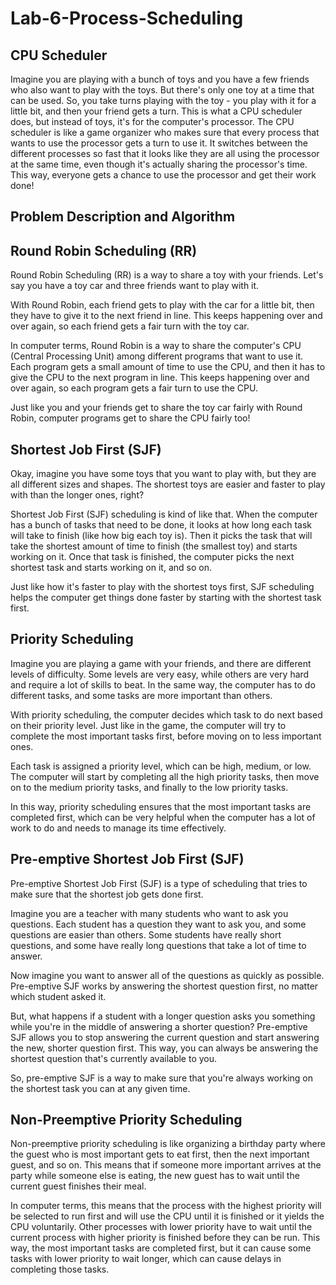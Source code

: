 # Lab-6-Process-Scheduling

## CPU Scheduler
Imagine you are playing with a bunch of toys and you have a few friends who also want to play with the toys. But there's only one toy at a time that can be used. So, you take turns playing with the toy - you play with it for a little bit, and then your friend gets a turn. This is what a CPU scheduler does, but instead of toys, it's for the computer's processor. The CPU scheduler is like a game organizer who makes sure that every process that wants to use the processor gets a turn to use it. It switches between the different processes so fast that it looks like they are all using the processor at the same time, even though it's actually sharing the processor's time. This way, everyone gets a chance to use the processor and get their work done!

## Problem Description and Algorithm

##  Round Robin Scheduling (RR)
Round Robin Scheduling (RR) is a way to share a toy with your friends. Let's say you have a toy car and three friends want to play with it.

With Round Robin, each friend gets to play with the car for a little bit, then they have to give it to the next friend in line. This keeps happening over and over again, so each friend gets a fair turn with the toy car.

In computer terms, Round Robin is a way to share the computer's CPU (Central Processing Unit) among different programs that want to use it. Each program gets a small amount of time to use the CPU, and then it has to give the CPU to the next program in line. This keeps happening over and over again, so each program gets a fair turn to use the CPU.

Just like you and your friends get to share the toy car fairly with Round Robin, computer programs get to share the CPU fairly too!

## Shortest Job First (SJF)
Okay, imagine you have some toys that you want to play with, but they are all different sizes and shapes. The shortest toys are easier and faster to play with than the longer ones, right?

Shortest Job First (SJF) scheduling is kind of like that. When the computer has a bunch of tasks that need to be done, it looks at how long each task will take to finish (like how big each toy is). Then it picks the task that will take the shortest amount of time to finish (the smallest toy) and starts working on it. Once that task is finished, the computer picks the next shortest task and starts working on it, and so on.

Just like how it's faster to play with the shortest toys first, SJF scheduling helps the computer get things done faster by starting with the shortest task first.

## Priority Scheduling
Imagine you are playing a game with your friends, and there are different levels of difficulty. Some levels are very easy, while others are very hard and require a lot of skills to beat. In the same way, the computer has to do different tasks, and some tasks are more important than others.

With priority scheduling, the computer decides which task to do next based on their priority level. Just like in the game, the computer will try to complete the most important tasks first, before moving on to less important ones.

Each task is assigned a priority level, which can be high, medium, or low. The computer will start by completing all the high priority tasks, then move on to the medium priority tasks, and finally to the low priority tasks.

In this way, priority scheduling ensures that the most important tasks are completed first, which can be very helpful when the computer has a lot of work to do and needs to manage its time effectively.

## Pre-emptive Shortest Job First (SJF)
Pre-emptive Shortest Job First (SJF) is a type of scheduling that tries to make sure that the shortest job gets done first.

Imagine you are a teacher with many students who want to ask you questions. Each student has a question they want to ask you, and some questions are easier than others. Some students have really short questions, and some have really long questions that take a lot of time to answer.

Now imagine you want to answer all of the questions as quickly as possible. Pre-emptive SJF works by answering the shortest question first, no matter which student asked it.

But, what happens if a student with a longer question asks you something while you're in the middle of answering a shorter question? Pre-emptive SJF allows you to stop answering the current question and start answering the new, shorter question first. This way, you can always be answering the shortest question that's currently available to you.

So, pre-emptive SJF is a way to make sure that you're always working on the shortest task you can at any given time.

## Non-Preemptive Priority Scheduling
Non-preemptive priority scheduling is like organizing a birthday party where the guest who is most important gets to eat first, then the next important guest, and so on. This means that if someone more important arrives at the party while someone else is eating, the new guest has to wait until the current guest finishes their meal.

In computer terms, this means that the process with the highest priority will be selected to run first and will use the CPU until it is finished or it yields the CPU voluntarily. Other processes with lower priority have to wait until the current process with higher priority is finished before they can be run. This way, the most important tasks are completed first, but it can cause some tasks with lower priority to wait longer, which can cause delays in completing those tasks.